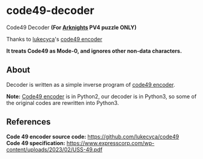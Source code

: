 # code49-decoder

Code49 Decoder **(For [Arknights](https://ak.hypergryph.com/) PV4 puzzle ONLY)**

Thanks to [lukecyca](https://github.com/lukecyca)'s [code49 encoder](https://github.com/lukecyca/code49)

**It treats Code49 as Mode-0, and ignores other non-data characters.**

## About

Decoder is written as a simple inverse program of [code49 encoder](https://github.com/lukecyca/code49).

**Note:** [Code49 encoder](https://github.com/lukecyca/code49) is in Python2, our decoder is in Python3, so some of the original codes are rewritten into Python3.

## References

**Code 49 encoder source code:** <https://github.com/lukecyca/code49>  
**Code 49 specification:** <https://www.expresscorp.com/wp-content/uploads/2023/02/USS-49.pdf>
